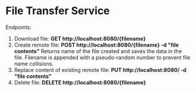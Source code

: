 #   File Transfer Service
Endpoints:
1. Download file: <b>GET http://localhost:8080/{filename}</b>
2. Create remote file: <b>POST http://localhost:8080/{filename} -d "file contents"</b>
Returns name of the file created and saves the data in the file.
Filename is appended with a pseudo-random number to prevent file name collisions.
3. Replace content of existing remote file: <b>PUT http://localhost:8080/ -d "file contents"</b>
4. Delete file: <b>DELETE http://localhost:8080/{filename}</b>
